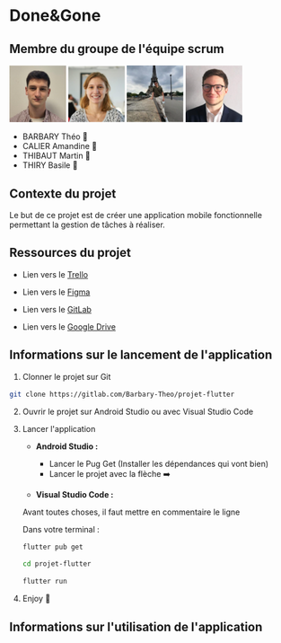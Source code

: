 # **Done&Gone**

## **Membre du groupe de l'équipe scrum**

<img src="./assets/theo.png"
         style="width: 20%" />
<img src="./assets/amandine.png"
         style="width: 20%" />
<img src="./assets/martin.png"
         style="width: 20%" />
<img src="./assets/basile.png"
         style="width: 20%" />

- BARBARY Théo 🦬
- CALIER Amandine 🦉
- THIBAUT Martin 🦋
- THIRY Basile 🦦

## **Contexte du projet**

Le but de ce projet est de créer une application mobile fonctionnelle permettant la gestion de tâches à réaliser.

## **Ressources du projet**

- Lien vers le [Trello](https://trello.com/b/GrDq5laK/flutter-project)

- Lien vers le [Figma](https://www.figma.com/file/pi8QC0DP1A0lcZmA044wfF/flutter-project?node-id=0%3A1)

- Lien vers le [GitLab](https://gitlab.com/Barbary-Theo/projet-flutter)

- Lien vers le [Google Drive](https://docs.google.com/document/d/1rLaQb78YEwe_aqLnkXUMD4IkYK7eKTAeEQ3_HWHdpCo/edit)

## **Informations sur le lancement de l'application**

1. Clonner le projet sur Git

```bash
git clone https://gitlab.com/Barbary-Theo/projet-flutter
```

2. Ouvrir le projet sur Android Studio ou avec Visual Studio Code

3. Lancer l'application

   - **Android Studio :**

     - Lancer le Pug Get (Installer les dépendances qui vont bien)
     - Lancer le projet avec la flèche ➡️

   - **Visual Studio Code :**

   Avant toutes choses, il faut mettre en commentaire le ligne

   Dans votre terminal :

   ```bash
   flutter pub get
   ```

   ```bash
   cd projet-flutter
   ```

   ```bash
   flutter run
   ```

4. Enjoy 🍺

## **Informations sur l'utilisation de l'application**
